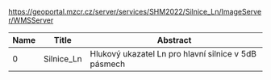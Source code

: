 https://geoportal.mzcr.cz/server/services/SHM2022/Silnice_Ln/ImageServer/WMSServer

|Name|Title|Abstract|
|--|--|--|
|0|Silnice_Ln|Hlukový ukazatel Ln pro hlavní silnice v 5dB pásmech|
